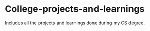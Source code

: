# College-projects-and-learnings
 Includes all the projects and learnings done during my CS degree.
